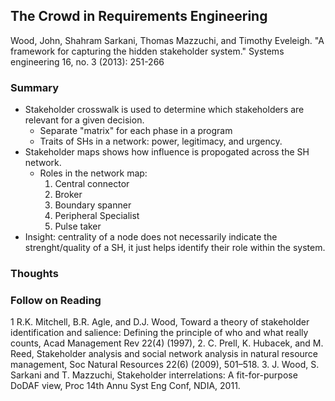 ## The Crowd in Requirements Engineering

Wood, John, Shahram Sarkani, Thomas Mazzuchi, and Timothy Eveleigh. "A framework for capturing the hidden stakeholder system." Systems engineering 16, no. 3 (2013): 251-266

### Summary

- Stakeholder crosswalk is used to determine which stakeholders are relevant for a given decision.
    - Separate "matrix" for each phase in a program
    - Traits of SHs in a network: power, legitimacy, and urgency.
- Stakeholder maps shows how influence is propogated across the SH network.
    - Roles in the network map:
        1. Central connector
        2. Broker
        3. Boundary spanner
        4. Peripheral Specialist
        5. Pulse taker
- Insight: centrality of a node does not necessarily indicate the strenght/quality of a SH, it just helps identify their role within the system.

### Thoughts

### Follow on Reading

1 R.K. Mitchell, B.R. Agle, and D.J. Wood, Toward a theory of stakeholder identification and salience: Defining the principle of who and what really counts, Acad Management Rev 22(4) (1997),
2. C. Prell, K. Hubacek, and M. Reed, Stakeholder analysis and social network analysis in natural resource management, Soc Natural Resources 22(6) (2009), 501–518.
3. J. Wood, S. Sarkani and T. Mazzuchi, Stakeholder interrelations: A fit-for-purpose DoDAF view, Proc 14th Annu Syst Eng Conf, NDIA, 2011.
